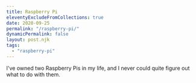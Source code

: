 ```yaml
---
title: Raspberry Pi
eleventyExcludeFromCollections: true
date: 2020-09-25
permalink: "/raspberry-pi/"
dynamicPermalink: false
layout: post.njk
tags:
  - "raspberry-pi"
---
```


I've owned two Raspberry Pis in my life, and I never could quite figure out what to do with them.
